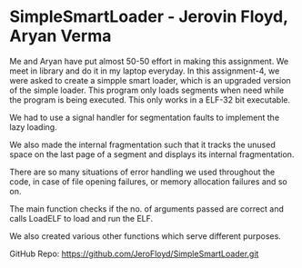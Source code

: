 # SimpleSmartLoader - Jerovin Floyd, Aryan Verma


Me and Aryan have put almost 50-50 effort in making this assignment. We meet in library and do it in my laptop everyday.
In this assignment-4, we were asked to create a simpple smart loader, which is an upgraded version of the simple loader.
This program only loads segments when need while the program is being executed. This only works in a ELF-32 bit executable.


We had to use a signal handler for segmentation faults to implement the lazy loading.

We also made the internal fragmentation such that it tracks the unused space on the last page of a segment and displays its internal fragmentation.

There are so many situations of error handling we used throughout the code, in case of file opening failures, or memory allocation failures and so on.

The main function checks if the no. of arguments passed are correct and calls LoadELF to load and run the ELF.

We also created various other functions which serve different purposes.


GitHub Repo: https://github.com/JeroFloyd/SimpleSmartLoader.git
